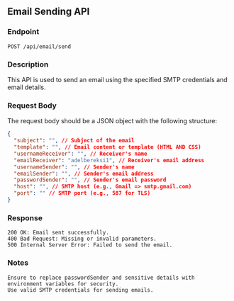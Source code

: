 ## Email Sending API

### Endpoint

`POST /api/email/send`

### Description

This API is used to send an email using the specified SMTP credentials and email details.

### Request Body

The request body should be a JSON object with the following structure:

```json
{
  "subject": "", // Subject of the email
  "template": "", // Email content or template (HTML AND CSS)
  "usernameReceiver": "", // Receiver's name
  "emailReceiver": "adelbereksi1", // Receiver's email address
  "usernameSender": "", // Sender's name
  "emailSender": "", // Sender's email address
  "passwordSender": "", // Sender's email password
  "host": "", // SMTP host (e.g., Gmail => smtp.gmail.com)
  "port": "" // SMTP port (e.g., 587 for TLS)
}
```

### Response

    200 OK: Email sent successfully.
    400 Bad Request: Missing or invalid parameters.
    500 Internal Server Error: Failed to send the email.

### Notes

    Ensure to replace passwordSender and sensitive details with environment variables for security.
    Use valid SMTP credentials for sending emails.
